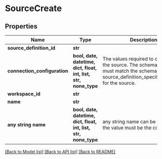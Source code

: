 # SourceCreate


## Properties
Name | Type | Description | Notes
------------ | ------------- | ------------- | -------------
**source_definition_id** | **str** |  | 
**connection_configuration** | **bool, date, datetime, dict, float, int, list, str, none_type** | The values required to configure the source. The schema for this must match the schema return by source_definition_specifications/get for the source. | 
**workspace_id** | **str** |  | 
**name** | **str** |  | 
**any string name** | **bool, date, datetime, dict, float, int, list, str, none_type** | any string name can be used but the value must be the correct type | [optional]

[[Back to Model list]](../README.md#documentation-for-models) [[Back to API list]](../README.md#documentation-for-api-endpoints) [[Back to README]](../README.md)


